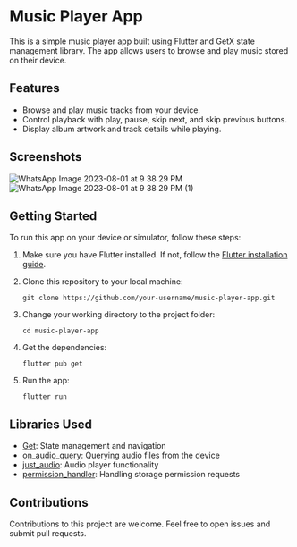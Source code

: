 # Music Player App

This is a simple music player app built using Flutter and GetX state management library. The app allows users to browse and play music stored on their device.

## Features

- Browse and play music tracks from your device.
- Control playback with play, pause, skip next, and skip previous buttons.
- Display album artwork and track details while playing.

## Screenshots

![WhatsApp Image 2023-08-01 at 9 38 29 PM](https://github.com/zabi1647/music_player/assets/101661680/947f7ff5-849c-4e5a-9a86-c0012dd1df68)                                                                       
                                                                                                                                                                    ![WhatsApp Image 2023-08-01 at 9 38 29 PM (1)](https://github.com/zabi1647/music_player/assets/101661680/e8c7d91c-60ce-4ebb-824f-dd146c3149d5)




## Getting Started

To run this app on your device or simulator, follow these steps:

1. Make sure you have Flutter installed. If not, follow the [Flutter installation guide](https://flutter.dev/docs/get-started/install).

2. Clone this repository to your local machine:

   ```
   git clone https://github.com/your-username/music-player-app.git
   ```

3. Change your working directory to the project folder:

   ```
   cd music-player-app
   ```

4. Get the dependencies:

   ```
   flutter pub get
   ```

5. Run the app:

   ```
   flutter run
   ```

## Libraries Used

- [Get](https://pub.dev/packages/get): State management and navigation
- [on_audio_query](https://pub.dev/packages/on_audio_query): Querying audio files from the device
- [just_audio](https://pub.dev/packages/just_audio): Audio player functionality
- [permission_handler](https://pub.dev/packages/permission_handler): Handling storage permission requests

## Contributions

Contributions to this project are welcome. Feel free to open issues and submit pull requests.

